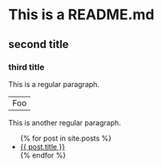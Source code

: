 # This is a README.md

## second title

### third title

This is a regular paragraph.
<table>
    <tr>
        <td>Foo</td>
    </tr>
</table>
This is another regular paragraph.

<ul>
  {% for post in site.posts %}
    <li>
      <a href="{{ post.url }}">{{ post.title }}</a>
    </li>
  {% endfor %}
</ul>
